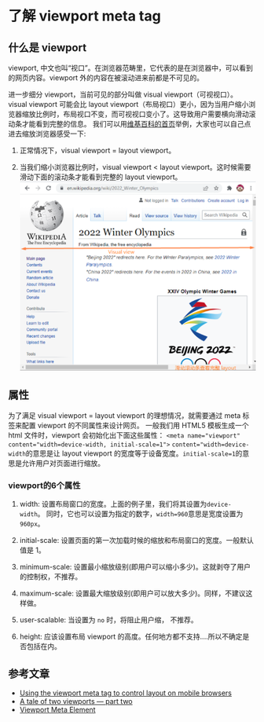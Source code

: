 # 了解 viewport meta tag

## 什么是 viewport

viewport, 中文也叫“视口”。在浏览器范畴里，它代表的是在浏览器中，可以看到的网页内容。viewport 外的内容在被滚动进来前都是不可见的。

进一步细分 viewport，当前可见的部分叫做 visual viewport（可视视口）。visual viewport 可能会比 layout viewport（布局视口）更小，因为当用户缩小浏览器缩放比例时，布局视口不变，而可视视口变小了。这导致用户需要横向滑动滚动条才能看到完整的信息。
我们可以用[维基百科的首页](https://en.wikipedia.org/wiki/Main_Page)举例，大家也可以自己点进去缩放浏览器感受一下:

1. 正常情况下，visual viewport = layout viewport。

2. 当我们缩小浏览器比例时，visual viewport < layout viewport。这时候需要滑动下面的滚动条才能看到完整的 layout viewport。
   ![visual-viewport](../assets/images/visual-viewport.png)

## 属性

为了满足 visual viewport = layout viewport 的理想情况，就需要通过 meta 标签来配置 viewport 的不同属性来设计网页。
一般我们用 HTML5 模板生成一个 html 文件时，viewport 会初始化出下面这些属性：
`<meta name="viewport" content="width=device-width, initial-scale=1">`
`content="width=device-width`的意思是让 layout viewport 的宽度等于设备宽度。`initial-scale=1`的意思是允许用户对页面进行缩放。

### viewport的6个属性
1. width: 设置布局窗口的宽度。上面的例子里，我们将其设置为`device-width`。 同时，它也可以设置为指定的数字，`width=960`意思是宽度设置为`960px`。
2. initial-scale: 设置页面的第一次加载时候的缩放和布局窗口的宽度。一般默认值是 1。

3. minimum-scale: 设置最小缩放级别(即用户可以缩小多少)。这就剥夺了用户的控制权，不推荐。

4. maximum-scale: 设置最大缩放级别(即用户可以放大多少)。同样，不建议这样做。

5. user-scalable: 当设置为 `no` 时，将阻止用户缩， 不推荐。

6. height: 应该设置布局 viewport 的高度。任何地方都不支持....所以不确定是否包括在内。


## 参考文章

- [Using the viewport meta tag to control layout on mobile browsers](https://developer.mozilla.org/en-US/docs/Web/HTML/Viewport_meta_tag)
- [A tale of two viewports — part two](https://www.quirksmode.org/mobile/viewports2.html)
- [Viewport Meta Element](https://responsivedesign.is/develop/responsive-html/viewport-meta-element/)